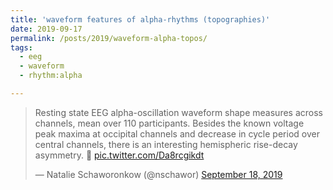 ```yaml
---
title: 'waveform features of alpha-rhythms (topographies)'
date: 2019-09-17
permalink: /posts/2019/waveform-alpha-topos/
tags:
  - eeg
  - waveform
  - rhythm:alpha

---
```


<blockquote class="twitter-tweet" ><p lang="en" dir="ltr">Resting state EEG alpha-oscillation waveform shape measures across channels, mean over 110 participants. Besides the known voltage peak maxima at occipital channels and decrease in cycle period over central channels, there is an interesting hemispheric rise-decay asymmetry. 🤔 <a href="https://t.co/Da8rcgikdt">pic.twitter.com/Da8rcgikdt</a></p>&mdash; Natalie Schaworonkow (@nschawor) <a href="https://twitter.com/nschawor/status/1174162271703982080?ref_src=twsrc%5Etfw">September 18, 2019</a></blockquote><script async src="https://platform.twitter.com/widgets.js" charset="utf-8"></script>
